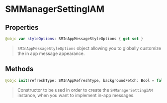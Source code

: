 # SMManagerSettingIAM

## Properties
```swift
@objc var styleOptions: SMInAppMessageStyleOptions { get set }
```

>``SMInAppMessageStyleOptions`` object allowing you to globally customize the in app message appearance.

## Methods
```swift
@objc init(refreshType: SMInAppRefreshType, backgroundFetch: Bool = false)
```

>Constructor to be used in order to create the ``SMManagerSettingIAM`` instance, when you want to implement in-app messages.<br/>